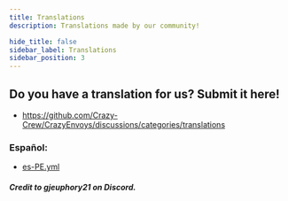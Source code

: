 ```yaml
---
title: Translations
description: Translations made by our community!

hide_title: false
sidebar_label: Translations
sidebar_position: 3
---
```

## Do you have a translation for us? Submit it here!
* https://github.com/Crazy-Crew/CrazyEnvoys/discussions/categories/translations

### Español:
* [es-PE.yml](https://gist.github.com/ryderbelserion/1d60a318bf4ca733d71690a556facf66)
#### *Credit to gjeuphory21 on Discord.*